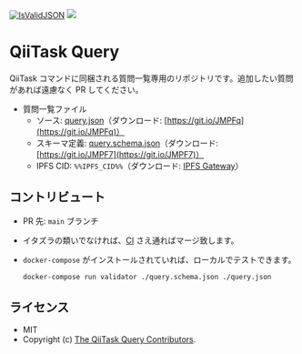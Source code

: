 <!-- Code generated using ./.github/gen_readme.sh; DO NOT EDIT. -->
[![IsValidJSON](https://github.com/KEINOS/QiiTaskQuery/actions/workflows/validate_json.yaml/badge.svg)](https://github.com/KEINOS/QiiTaskQuery/actions/workflows/validate_json.yaml)
[![](https://img.shields.io/badge/IPFS-%%IPFS_CID%%-blue?logo=ipfs)](https://ipfs.io/ipfs/%%IPFS_CID%% "IPFS Gateway")

# QiiTask Query

QiiTask コマンドに同梱される質問一覧専用のリポジトリです。追加したい質問があれば遠慮なく PR してください。

- 質問一覧ファイル
    - ソース: [query.json](query.json)（ダウンロード: [https://git.io/JMPFq](https://git.io/JMPFq)）
    - スキーマ定義: [query.schema.json](query.schema.json)（ダウンロード: [https://git.io/JMPF7](https://git.io/JMPF7)）
    - IPFS CID: `%%IPFS_CID%%`（ダウンロード: [IPFS Gateway](https://ipfs.io/ipfs/%%IPFS_CID%%)）

## コントリビュート

- PR 先: `main` ブランチ
- イタズラの類いでなければ、[CI](./github/workflows/) さえ通ればマージ致します。
- `docker-compose` がインストールされていれば、ローカルでテストできます。

    ```bash
    docker-compose run validator ./query.schema.json ./query.json
    ```

## ライセンス

- MIT
- Copyright (c) [The QiiTask Query Contributors](https://github.com/KEINOS/QiiTaskQuery/graphs/contributors).

